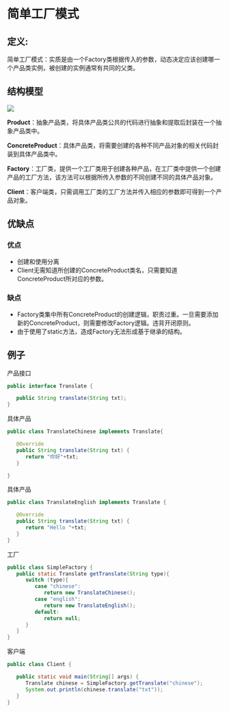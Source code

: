 # 简单工厂模式

## 定义:

简单工厂模式：实质是由一个Factory类根据传入的参数，动态决定应该创建哪一个产品类实例，被创建的实例通常有共同的父类。

## 结构模型

![](/home/hdr/Desktop/Note/Java/JavaWeb/设计模式/images/简单工厂模式的结构模型.png)

**Product**：抽象产品类，将具体产品类公共的代码进行抽象和提取后封装在一个抽象产品类中。

**ConcreteProduct**：具体产品类，将需要创建的各种不同产品对象的相关代码封装到具体产品类中。

**Factory**：工厂类，提供一个工厂类用于创建各种产品，在工厂类中提供一个创建产品的工厂方法，该方法可以根据所传入参数的不同创建不同的具体产品对象。

**Client**：客户端类，只需调用工厂类的工厂方法并传入相应的参数即可得到一个产品对象。

## 优缺点

### 优点

- 创建和使用分离
- Client无需知道所创建的ConcreteProduct类名，只需要知道ConcreteProduct所对应的参数。

### 缺点

- Factory类集中所有ConcreteProduct的创建逻辑，职责过重。一旦需要添加新的ConcreteProduct，则需要修改Factory逻辑。违背开闭原则。
- 由于使用了static方法，造成Factory无法形成基于继承的结构。

## 例子

产品接口

```java
public interface Translate {

   public String translate(String txt);
}
```

具体产品

```java
public class TranslateChinese implements Translate{

   @Override
   public String translate(String txt) {
      return "你好"+txt;
   }

}
```

具体产品

```java
public class TranslateEnglish implements Translate {

   @Override
   public String translate(String txt) {
      return "Hello "+txt;
   }
}
```

工厂

```java
public class SimpleFactory {
   public static Translate getTranslate(String type){
      switch (type){
         case "chinese":
            return new TranslateChinese();
         case "english":
            return new TranslateEnglish();
         default:
            return null;
      }
   }
}
```

客户端

```java
public class Client {

   public static void main(String[] args) {
      Translate chinese = SimpleFactory.getTranslate("chinese");
      System.out.println(chinese.translate("txt"));
   }
}
```